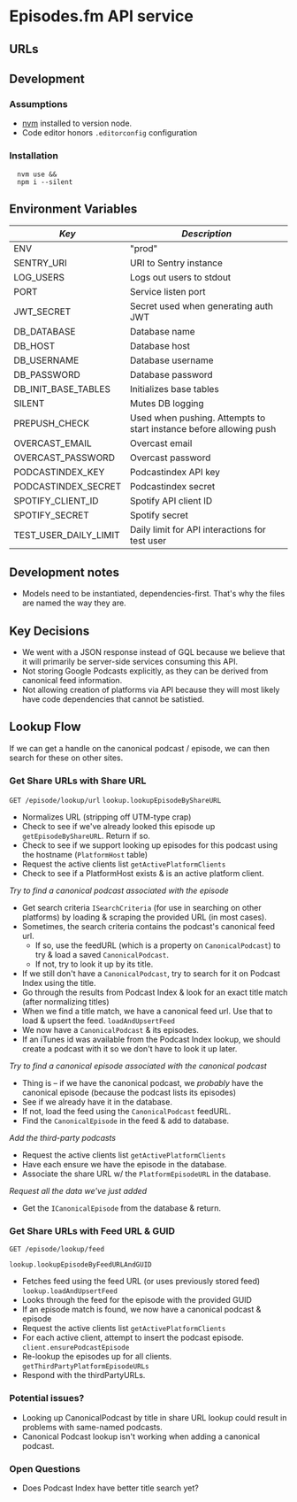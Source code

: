 # Episodes.fm API service

## URLs

## Development

### Assumptions

- [nvm](https://github.com/nvm-sh/nvm) installed to version node.
- Code editor honors `.editorconfig` configuration

### Installation

```
  nvm use &&
  npm i --silent
```

## Environment Variables

| _Key_                 | _Description_                                                      |
| --------------------- | ------------------------------------------------------------------ |
| ENV                   | "prod"                                                             |
| SENTRY_URI            | URI to Sentry instance                                             |
| LOG_USERS             | Logs out users to stdout                                           |
| PORT                  | Service listen port                                                |
| JWT_SECRET            | Secret used when generating auth JWT                               |
| DB_DATABASE           | Database name                                                      |
| DB_HOST               | Database host                                                      |
| DB_USERNAME           | Database username                                                  |
| DB_PASSWORD           | Database password                                                  |
| DB_INIT_BASE_TABLES   | Initializes base tables                                            |
| SILENT                | Mutes DB logging                                                   |
| PREPUSH_CHECK         | Used when pushing. Attempts to start instance before allowing push |
| OVERCAST_EMAIL        | Overcast email                                                     |
| OVERCAST_PASSWORD     | Overcast password                                                  |
| PODCASTINDEX_KEY      | Podcastindex API key                                               |
| PODCASTINDEX_SECRET   | Podcastindex secret                                                |
| SPOTIFY_CLIENT_ID     | Spotify API client ID                                              |
| SPOTIFY_SECRET        | Spotify secret                                                     |
| TEST_USER_DAILY_LIMIT | Daily limit for API interactions for test user                     |

## Development notes

- Models need to be instantiated, dependencies-first. That's why the files are named the way they are.

## Key Decisions

- We went with a JSON response instead of GQL because we believe that it will primarily be server-side services consuming this API.
- Not storing Google Podcasts explicitly, as they can be derived from canonical feed information.
- Not allowing creation of platforms via API because they will most likely have code dependencies that cannot be satistied.

## Lookup Flow

If we can get a handle on the canonical podcast / episode, we can then search for these on other sites.

### Get Share URLs with Share URL

`GET /episode/lookup/url`
`lookup.lookupEpisodeByShareURL`

- Normalizes URL (stripping off UTM-type crap)
- Check to see if we've already looked this episode up `getEpisodeByShareURL`. Return if so.
- Check to see if we support looking up episodes for this podcast using the hostname (`PlatformHost` table)
- Request the active clients list `getActivePlatformClients`
- Check to see if a PlatformHost exists & is an active platform client.

_Try to find a canonical podcast associated with the episode_

- Get search criteria `ISearchCriteria` (for use in searching on other platforms) by loading & scraping the provided URL (in most cases).
- Sometimes, the search criteria contains the podcast's canonical feed url.
  - If so, use the feedURL (which is a property on `CanonicalPodcast`) to try & load a saved `CanonicalPodcast`.
  - If not, try to look it up by its title.
- If we still don't have a `CanonicalPodcast`, try to search for it on Podcast Index using the title.
- Go through the results from Podcast Index & look for an exact title match (after normalizing titles)
- When we find a title match, we have a canonical feed url. Use that to load & upsert the feed. `loadAndUpsertFeed`
- We now have a `CanonicalPodcast` & its episodes.
- If an iTunes id was available from the Podcast Index lookup, we should create a podcast with it so we don't have to look it up later.

_Try to find a canonical episode associated with the canonical podcast_

- Thing is – if we have the canonical podcast, we _probably_ have the canonical episode (because the podcast lists its episodes)
- See if we already have it in the database.
- If not, load the feed using the `CanonicalPodcast` feedURL.
- Find the `CanonicalEpisode` in the feed & add to database.

_Add the third-party podcasts_

- Request the active clients list `getActivePlatformClients`
- Have each ensure we have the episode in the database.
- Associate the share URL w/ the `PlatformEpisodeURL` in the database.

_Request all the data we've just added_

- Get the `ICanonicalEpisode` from the database & return.

### Get Share URLs with Feed URL & GUID

`GET /episode/lookup/feed`

`lookup.lookupEpisodeByFeedURLAndGUID`

- Fetches feed using the feed URL (or uses previously stored feed) `lookup.loadAndUpsertFeed`
- Looks through the feed for the episode with the provided GUID
- If an episode match is found, we now have a canonical podcast & episode
- Request the active clients list `getActivePlatformClients`
- For each active client, attempt to insert the podcast episode. `client.ensurePodcastEpisode`
- Re-lookup the episodes up for all clients. `getThirdPartyPlatformEpisodeURLs`
- Respond with the thirdPartyURLs.

### Potential issues?
- Looking up CanonicalPodcast by title in share URL lookup could result in problems with same-named podcasts.
- Canonical Podcast lookup isn't working when adding a canonical podcast.

### Open Questions
- Does Podcast Index have better title search yet?
